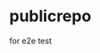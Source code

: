 # publicrepo
for e2e test






























































































































































































































































































































































































































































































































































































































































































































































































































































































































































































































































































































































































































































































































































































































































































































































































































































































































































































































































































































































































































































































































































































































































































































































































































































































































































































































































































































































































































































































































































































































































































































































































